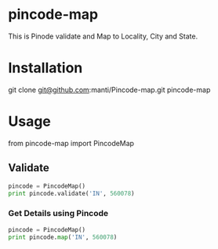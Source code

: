 pincode-map
===========

This is Pinode validate and Map to Locality, City and State.

# Installation
git clone git@github.com:manti/Pincode-map.git pincode-map

# Usage
from pincode-map import PincodeMap

## Validate

```python
pincode = PincodeMap()
print pincode.validate('IN', 560078)
```

### Get Details using Pincode
```python
pincode = PincodeMap()
print pincode.map('IN', 560078)
```

